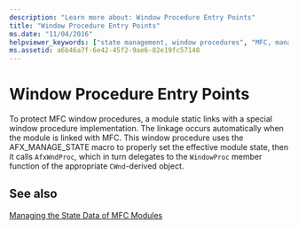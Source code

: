 ```yaml
---
description: "Learn more about: Window Procedure Entry Points"
title: "Window Procedure Entry Points"
ms.date: "11/04/2016"
helpviewer_keywords: ["state management, window procedures", "MFC, managing state data", "window procedure entry points", "entry points, window procedures"]
ms.assetid: a6b46a7f-6e42-45f2-9ae6-82e19fc57148
---
```

# Window Procedure Entry Points

To protect MFC window procedures, a module static links with a special window procedure implementation. The linkage occurs automatically when the module is linked with MFC. This window procedure uses the AFX_MANAGE_STATE macro to properly set the effective module state, then it calls `AfxWndProc`, which in turn delegates to the `WindowProc` member function of the appropriate `CWnd`-derived object.

## See also

[Managing the State Data of MFC Modules](../mfc/managing-the-state-data-of-mfc-modules.md)
